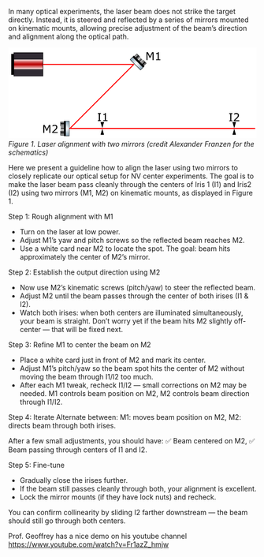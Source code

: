 In many optical experiments, the laser beam does not strike the target directly. Instead, it is steered and reflected by a series of mirrors mounted on kinematic mounts, allowing precise adjustment of the beam’s direction and alignment along the optical path.

![Alignment](../assets/Alignment.png)<br>
*Figure 1. Laser alignment with two mirrors (credit Alexander Franzen for the schematics)*

Here we present a guideline how to align the laser using two mirrors to closely replicate our optical setup for NV center experiments. The goal is to make the laser beam pass cleanly through the centers of Iris 1 (I1) and Iris2 (I2) using two mirrors (M1, M2) on kinematic mounts, as displayed in Figure 1.

Step 1: Rough alignment with M1
- Turn on the laser at low power.
- Adjust M1’s yaw and pitch screws so the reflected beam reaches M2.
- Use a white card near M2 to locate the spot.
The goal: beam hits approximately the center of M2’s mirror.

Step 2: Establish the output direction using M2
- Now use M2’s kinematic screws (pitch/yaw) to steer the reflected beam.
- Adjust M2 until the beam passes through the center of both irises (I1 & I2).
- Watch both irises: when both centers are illuminated simultaneously, your beam is straight.
Don’t worry yet if the beam hits M2 slightly off-center — that will be fixed next.

Step 3: Refine M1 to center the beam on M2
- Place a white card just in front of M2 and mark its center.
- Adjust M1’s pitch/yaw so the beam spot hits the center of M2 without moving the beam through I1/I2 too much.
- After each M1 tweak, recheck I1/I2 — small corrections on M2 may be needed.
M1 controls beam position on M2,
M2 controls beam direction through I1/I2.

Step 4: Iterate
Alternate between:
M1: moves beam position on M2,
M2: directs beam through both irises.

After a few small adjustments, you should have:
✅ Beam centered on M2,
✅ Beam passing through centers of I1 and I2.

Step 5: Fine-tune
- Gradually close the irises further.
- If the beam still passes cleanly through both, your alignment is excellent.
- Lock the mirror mounts (if they have lock nuts) and recheck.

You can confirm collinearity by sliding I2 farther downstream — the beam should still go through both centers.

Prof. Geoffrey has a nice demo on his youtube channel
https://www.youtube.com/watch?v=Fr1azZ_hmjw
